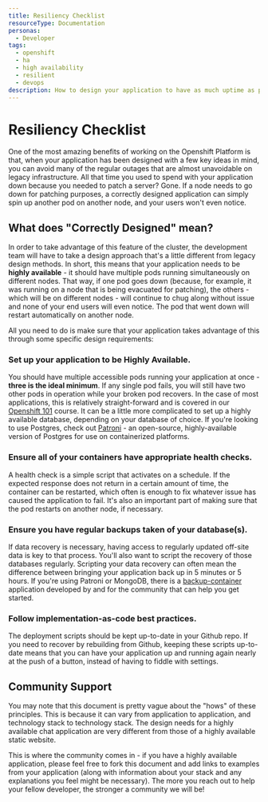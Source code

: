 ```yaml
---
title: Resiliency Checklist
resourceType: Documentation
personas: 
  - Developer
tags:
  - openshift
  - ha
  - high availability
  - resilient
  - devops
description: How to design your application to have as much uptime as possible.
---
```


# Resiliency Checklist

One of the most amazing benefits of working on the Openshift Platform is that, when your application has been designed with a few key ideas in mind, you can avoid many of the regular outages that are almost unavoidable on legacy infrastructure.
All that time you used to spend with your application down because you needed to patch a server? Gone.
If a node needs to go down for patching purposes, a correctly designed application can simply spin up another pod on another node, and your users won't even notice.

## What does "Correctly Designed" mean?

In order to take advantage of this feature of the cluster, the development team will have to take a design approach that's a little different from legacy design methods.
In short, this means that your application needs to be **highly available** - it should have multiple pods running simultaneously on different nodes. That way, if one pod goes down (because, for example, it was running on a node that is being evacuated for patching), the others - which will be on different nodes - will continue to chug along without issue and none of your end users will even notice.
The pod that went down will restart automatically on another node.

All you need to do is make sure that your application takes advantage of this through some specific design requirements:

### Set up your application to be Highly Available. 

You should have multiple accessible pods running your application at once - **three is the ideal minimum**.
If any single pod fails, you will still have two other pods in operation while your broken pod recovers.
In the case of most applications, this is relatively straight-forward and is covered in our [Openshift 101](https://developer.gov.bc.ca/ExchangeLab-Course:-Openshift-101) course.
It can be a little more complicated to set up a highly available database, depending on your database of choice.
If you're looking to use Postgres, check out [Patroni](https://github.com/BCDevOps/platform-services/tree/master/apps/pgsql/patroni) - an open-source, highly-available version of Postgres for use on containerized platforms.

### Ensure all of your containers have appropriate health checks. 

A health check is a simple script that activates on a schedule. 
If the expected response does not return in a certain amount of time, the container can be restarted, which often is enough to fix whatever issue has caused the application to fail.
It's also an important part of making sure that the pod restarts on another node, if necessary.

### Ensure you have regular backups taken of your database(s). 

If data recovery is necessary, having access to regularly updated off-site data is key to that process.
You'll also want to  script the recovery of those databases regularly. 
Scripting your data recovery can often mean the difference between bringing your application back up in 5 minutes or 5 hours.
If you're using Patroni or MongoDB, there is a [backup-container](https://github.com/BCDevOps/backup-container) application developed by and for the community that can help you get started.

### Follow implementation-as-code best practices. 

The deployment scripts should be kept up-to-date in your Github repo. 
If you need to recover by rebuilding from Github, keeping these scripts up-to-date means that you can have your application up and running again nearly at the push of a button, instead of having to fiddle with settings.

## Community Support

You may note that this document is pretty vague about the "hows" of these principles. This is because it can vary from application to application, and technology stack to technology stack.
The design needs for a highly available chat application are very different from those of a highly available static website. 

This is where the community comes in - if you have a highly available application, please feel free to fork this document and add links to examples from your application (along with information about your stack and any explanations you feel might be necessary).
The more you reach out to help your fellow developer, the stronger a community we will be!
